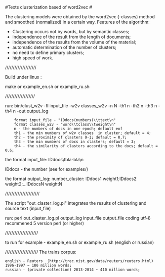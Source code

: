 #Texts clusterization based of word2vec #

The clustering models were obtained by the word2vec (-classes) method and smoothed (normalized) in a certain way.
Features of the algorithm:
- Clustering occurs not by words, but by semantic classes;
- independence of the result from the length of documents;
- independence of the results from the volume of the material;
- automatic determination of the number of clusters;
- no need to define primary clusters;
- high speed of work.

//////////////////// 

Build under linux :

make 
or
example_en.sh or example_ru.sh

///////////////////

run:
bin/clust_w2v -fl input_file -w2v classes_w2v -n N -th1 n -th2 n -th3 n -th4 n -out output_log

		format input_file - "IDdocs(numbers)\\ttext\n"		
		format classes_w2v - "word\\tclass\\tweight\n"		
		n - the numbers of docs in one epoch; default eof		
		th1 - the min numbers of w2v classes  in claster; default = 4;		
		th2 - the proximity of clasters 0-1; default = 0.7;		
		th3 - the min numbers of docs in clasters; default = 3;		
		th4 - the similarity of clasters according to the docs; default = 0.6; 

the format input_file:
	IDdocs\tbla-bla\n
	
IDdocs - the number
(see for examples/)
 
the format output_log:
number_cluster: IDdocs1 weight1;IDdocs2 weight2;...IDdocsN weightN

//////////////////////

The script "out_claster_log.pl"  integrates the results of clustering and source text (input_file)

run:
	perl out_claster_log.pl output_log input_file output_file
coding utf-8
recommened 5 version perl (or higher)

/////////////////////

to run for example  - example_en.sh or example_ru.sh (english or russian)

/////////////////////
The trains corpus:

	english - Reuters  (http://trec.nist.gov/data/reuters/reuters.html) 1996-1997 ~ 180 million words;
	russian - (private collection) 2013-2014 ~ 410 million words;

